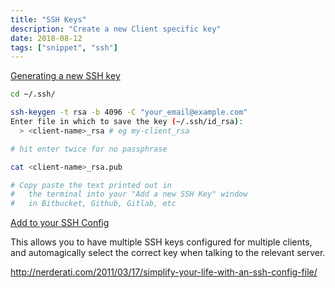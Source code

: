 ```yaml
---
title: "SSH Keys"
description: "Create a new Client specific key"
date: 2018-08-12
tags: ["snippet", "ssh"]
---
```


[Generating a new SSH key]

```bash
cd ~/.ssh/

ssh-keygen -t rsa -b 4096 -C "your_email@example.com"
Enter file in which to save the key (~/.ssh/id_rsa):
  > <client-name>_rsa # eg my-client_rsa

# hit enter twice for no passphrase

cat <client-name>_rsa.pub

# Copy paste the text printed out in
#   the terminal into your "Add a new SSH Key" window
#   in Bitbucket, Github, Gitlab, etc
```

[Add to your SSH Config]

This allows you to have multiple SSH keys configured for multiple clients, and automagically select the correct key when talking to the relevant server.

<!-- References -->

[add to your ssh config]: https://www.digitalocean.com/community/tutorials/how-to-configure-custom-connection-options-for-your-ssh-client
[generating a new ssh key]: https://help.github.com/articles/generating-a-new-ssh-key-and-adding-it-to-the-ssh-agent/#generating-a-new-ssh-key

<http://nerderati.com/2011/03/17/simplify-your-life-with-an-ssh-config-file/>
